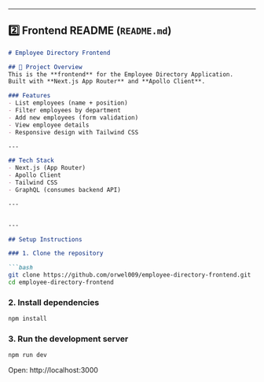
---

## **2️⃣ Frontend README (`README.md`)**

```markdown
# Employee Directory Frontend

## 🔹 Project Overview
This is the **frontend** for the Employee Directory Application.  
Built with **Next.js App Router** and **Apollo Client**.  

### Features
- List employees (name + position)
- Filter employees by department
- Add new employees (form validation)
- View employee details
- Responsive design with Tailwind CSS

---

## Tech Stack
- Next.js (App Router)
- Apollo Client
- Tailwind CSS
- GraphQL (consumes backend API)

---


---

## Setup Instructions

### 1. Clone the repository

```bash
git clone https://github.com/orwel009/employee-directory-frontend.git
cd employee-directory-frontend
```

### 2. Install dependencies

```bash
npm install
```

### 3. Run the development server

```bash
npm run dev
```

Open: http://localhost:3000